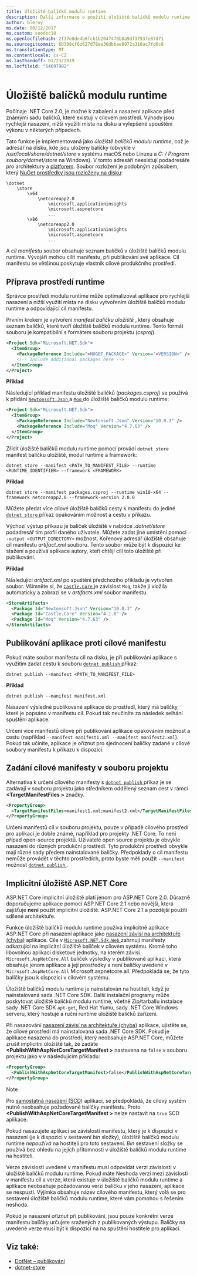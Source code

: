 ```yaml
---
title: Úložiště balíčků modulu runtime
description: Další informace o použití úložiště balíčků modulu runtime pro cílové manifestů, které používá .NET Core.
author: bleroy
ms.date: 08/12/2017
ms.custom: seodec18
ms.openlocfilehash: 2f37e0de4b6fcb1b2047470b0a9df3753fe87d71
ms.sourcegitcommit: 6b308cf6d627d78ee36dbbae8972a310ac7fd6c8
ms.translationtype: MT
ms.contentlocale: cs-CZ
ms.lasthandoff: 01/23/2019
ms.locfileid: "54697982"
---
```

# <a name="runtime-package-store"></a>Úložiště balíčků modulu runtime

Počínaje .NET Core 2.0, je možné k zabalení a nasazení aplikace před známými sadu balíčků, které existují v cílovém prostředí. Výhody jsou rychlejší nasazení, nižší využití místa na disku a vylepšené spouštění výkonu v některých případech.

Tato funkce je implementovaná jako *úložiště balíčků modulu runtime*, což je adresář na disku, kde jsou uloženy balíčky (obvykle v */usr/local/share/dotnet/store* v systému macOS nebo Linuxu a *C: / Program soubory/dotnet/store* na Windows). V tomto adresáři neexistují podadresáře pro architektury a [platforem](../../standard/frameworks.md). Soubor rozložení je podobným způsobem, který [NuGet prostředky jsou rozloženy na disku](/nuget/create-packages/supporting-multiple-target-frameworks#framework-version-folder-structure):

```
\dotnet
    \store
        \x64
            \netcoreapp2.0
                \microsoft.applicationinsights
                \microsoft.aspnetcore
                ...
        \x86
            \netcoreapp2.0
                \microsoft.applicationinsights
                \microsoft.aspnetcore
                ...
```

A *cíl manifestu* soubor obsahuje seznam balíčků v úložiště balíčků modulu runtime. Vývojáři mohou cílit manifestu, při publikování své aplikace. Cíl manifestu se většinou poskytuje vlastník cílové produkčního prostředí.

## <a name="preparing-a-runtime-environment"></a>Příprava prostředí runtime

Správce prostředí modulu runtime může optimalizovat aplikace pro rychlejší nasazení a nižší využití místa na disku vytvořením úložiště balíčků modulu runtime a odpovídající cíl manifestu.

Prvním krokem je vytvoření *manifest balíčku úložiště* , který obsahuje seznam balíčků, které tvoří úložiště balíčků modulu runtime. Tento formát souboru je kompatibilní s formátem souboru projektu (*csproj*).

```xml
<Project Sdk="Microsoft.NET.Sdk">
  <ItemGroup>
    <PackageReference Include="<NUGET_PACKAGE>" Version="<VERSION>" />
    <!-- Include additional packages here -->
  </ItemGroup>
</Project>
```

**Příklad**

Následující příklad manifestu úložiště balíčků (*packages.csproj*) se používá k přidání [ `Newtonsoft.Json` ](https://www.nuget.org/packages/Newtonsoft.Json/) a [ `Moq` ](https://www.nuget.org/packages/moq/) do úložiště balíčků modulu runtime:

```xml
<Project Sdk="Microsoft.NET.Sdk">
  <ItemGroup>
    <PackageReference Include="Newtonsoft.Json" Version="10.0.3" />
    <PackageReference Include="Moq" Version="4.7.63" />
  </ItemGroup>
</Project>
```

Zřídit úložiště balíčků modulu runtime pomocí provádí `dotnet store` manifest balíčku úložiště, modul runtime a framework:

```console
dotnet store --manifest <PATH_TO_MANIFEST_FILE> --runtime <RUNTIME_IDENTIFIER> --framework <FRAMEWORK>
```

**Příklad**

```console
dotnet store --manifest packages.csproj --runtime win10-x64 --framework netcoreapp2.0 --framework-version 2.0.0
```

Můžete předat více cílové úložiště balíčků cesty k manifestu do jediné [ `dotnet store` ](../tools/dotnet-store.md) příkaz opakováním možnost a cestu v příkazu.

Výchozí výstup příkazu je balíček úložiště v nabídce *.dotnet/store* podadresář tím profil daného uživatele. Můžete zadat jiné umístění pomocí `--output <OUTPUT_DIRECTORY>` možnost. Kořenový adresář úložiště obsahuje cíl manifestu *artifact.xml* souboru. Tento soubor může být k dispozici ke stažení a používá aplikace autory, kteří chtějí cílí toto úložiště při publikování.

**Příklad**

Následující *artifact.xml* po spuštění předchozího příkladu je vytvořen soubor. Všimněte si, že [ `Castle.Core` ](https://www.nuget.org/packages/Castle.Core/) je závislost `Moq`, takže ji vložila automaticky a zobrazí se v *artifacts.xml* soubor manifestu.

```xml
<StoreArtifacts>
  <Package Id="Newtonsoft.Json" Version="10.0.3" />
  <Package Id="Castle.Core" Version="4.1.0" />
  <Package Id="Moq" Version="4.7.63" />
</StoreArtifacts>
```

## <a name="publishing-an-app-against-a-target-manifest"></a>Publikování aplikace proti cílové manifestu

Pokud máte soubor manifestu cíl na disku, je při publikování aplikace s využitím zadat cestu k souboru [ `dotnet publish` ](../tools/dotnet-publish.md) příkaz:

```console
dotnet publish --manifest <PATH_TO_MANIFEST_FILE>
```

**Příklad**

```console
dotnet publish --manifest manifest.xml
```

Nasazení výsledné publikované aplikace do prostředí, který má balíčky, které je popsáno v manifestu cíl. Pokud tak neučiníte za následek selhání spuštění aplikace.

Určení více manifestů cílové při publikování aplikace opakováním možnost a cestu (například `--manifest manifest1.xml --manifest manifest2.xml`). Pokud tak učiníte, aplikace je oříznut pro sjednocení balíčky zadané v cílové soubory manifestu k příkazu k dispozici.

## <a name="specifying-target-manifests-in-the-project-file"></a>Zadání cílové manifesty v souboru projektu

Alternativa k určení cílového manifesty s [ `dotnet publish` ](../tools/dotnet-publish.md) příkaz je se zadávají v souboru projektu jako středníkem oddělený seznam cest v rámci  **\<TargetManifestFiles >** značky.

```xml
<PropertyGroup>
  <TargetManifestFiles>manifest1.xml;manifest2.xml</TargetManifestFiles>
</PropertyGroup>
```

Určení manifestů cíl v souboru projektu, pouze v případě cílového prostředí pro aplikaci je dobře známé, například pro projekty .NET Core. To není případ open-source projektů. Uživatelé open source projektu je obvykle nasazení do různých produkční prostředí. Tyto produkční prostředí obvykle mají různé sady předem nainstalované balíčky. Předpoklady o cíl manifestu nemůže provádět v těchto prostředích, proto byste měli použít `--manifest` možnost [ `dotnet publish` ](../tools/dotnet-publish.md).

## <a name="aspnet-core-implicit-store"></a>Implicitní úložiště ASP.NET Core

ASP.NET Core implicitní úložiště platí jenom pro ASP.NET Core 2.0. Důrazně doporučujeme aplikace pomocí ASP.NET Core 2.1 nebo novější, která zajišťuje **není** použít implicitní úložiště. ASP.NET Core 2.1 a pozdější použití sdílené architektuře.

Funkce úložiště balíčků modulu runtime používá implicitně aplikace ASP.NET Core při nasazení aplikace jako [nasazení závisí na architektuře (chyba)](index.md#framework-dependent-deployments-fdd) aplikace. Cíle v [ `Microsoft.NET.Sdk.Web` ](https://github.com/aspnet/websdk) zahrnují manifesty odkazující na implicitní úložiště balíček v cílovém systému. Kromě toho libovolnou aplikaci disketové jednotky, na kterém závisí `Microsoft.AspNetCore.All` balíček výsledky v publikované aplikaci, která obsahuje jenom aplikace a její prostředky a není balíčky uvedené v `Microsoft.AspNetCore.All` Microsoft.aspnetcore.all. Předpokládá se, že tyto balíčky jsou k dispozici v cílovém systému.

Úložiště balíčků modulu runtime je nainstalován na hostiteli, když je nainstalovaná sada .NET Core SDK. Další instalační programy může poskytovat úložiště balíčků modulu runtime, včetně Zip/tarballu instalace sady .NET Core SDK `apt-get`, Red Hat Yumu, sady .NET Core Windows serveru, který hostuje a ruční runtime úložiště balíčků zařízení.

Při nasazování [nasazení závisí na architektuře (chyba)](index.md#framework-dependent-deployments-fdd) aplikace, ujistěte se, že cílové prostředí má nainstalovaná sada .NET Core SDK. Pokud je aplikace nasazena do prostředí, který neobsahuje ASP.NET Core, můžete zrušit implicitní úložiště tak, že zadáte  **\<PublishWithAspNetCoreTargetManifest >** nastavena na `false` v souboru projektu jako v v následujícím příkladu:

```xml
<PropertyGroup>
  <PublishWithAspNetCoreTargetManifest>false</PublishWithAspNetCoreTargetManifest>
</PropertyGroup>
```

> [!NOTE]
> Pro [samostatná nasazení (SCD)](index.md#self-contained-deployments-scd) aplikací, se předpokládá, že cílový systém nutně neobsahuje požadované balíčky manifestu. Proto  **\<PublishWithAspNetCoreTargetManifest >** nelze nastavit na `true` SCD aplikace.

Pokud nasazujete aplikaci se závislostí manifestu, který je k dispozici v nasazení (je k dispozici v sestavení *bin* složky), úložiště balíčků modulu runtime *nepoužívá* na hostiteli pro toto sestavení. *Bin* sestavení složky se používá bez ohledu na jejich přítomnosti v úložiště balíčků modulu runtime na hostiteli.

Verze závislosti uvedené v manifestu musí odpovídat verzi závislosti v úložiště balíčků modulu runtime. Pokud máte Neshoda verzí mezi závislosti v manifestu cíl a verze, která existuje v úložiště balíčků modulu runtime a aplikace neobsahuje požadovanou verzi balíčku v jeho nasazení, aplikace se nespustí. Výjimka obsahuje název cílového manifestu, který volá se pro sestavení úložiště balíčků modulu runtime, které vám pomohou s řešením neshoda.

Pokud je nasazení *oříznut* při publikování, jsou pouze konkrétní verze manifestu balíčky určujete sražených z publikovaných výstupu. Balíčky na uvedené verze musí být k dispozici na na spuštění hostitele pro aplikaci.

## <a name="see-also"></a>Viz také:

- [DotNet – publikování](../tools/dotnet-publish.md)
- [dotnet-store](../tools/dotnet-store.md)

